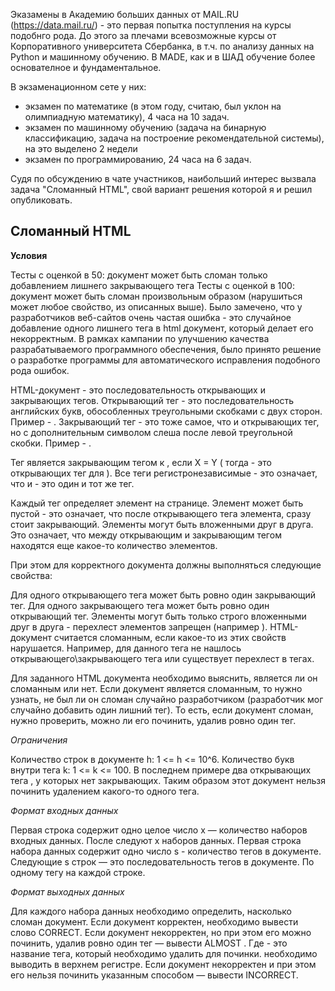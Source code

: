 Эказамены в Академию больших данных от MAIL.RU (https://data.mail.ru/) - это первая попытка поступления на курсы подобнго рода.
До этого за плечами всевозможные курсы от Корпоративного университета Сбербанка, в т.ч. по анализу данных на Python и машинному обучению.
В MADE, как и в ШАД обучение более основателное и фундаментальное.

В экзаменационном сете у них:
- экзамен по математике (в этом году, считаю, был уклон на олимпиадную математику), 4 часа на 10 задач.
- экзамен по машинному обучению (задача на бинарную классификацию, задача на построение рекомендательной системы), на это выделено 2 недели
- экзамен по программированию, 24 часа на 6 задач.

Судя по обсуждению в чате участников, наибольший интерес вызвала задача "Cломанный HTML", свой вариант решения которой я и решил опубликовать.


## **Cломанный HTML**

**Условия**

Тесты с оценкой в 50: документ может быть сломан только добавлением лишнего закрывающего тега
Тесты с оценкой в 100: документ может быть сломан произвольным образом (нарушиться может любое свойство, из описанных выше).
Было замечено, что у разработчиков веб-сайтов очень частая ошибка - это случайное добавление одного лишнего тега в html документ, который делает его некорректным. В рамках кампании по улучшению качества разрабатываемого программного обеспечения, было принято решение о разработке программы для автоматического исправления подобного рода ошибок. 

HTML-документ - это последовательность открывающих и закрывающих тегов. Открывающий тег - это последовательность английских букв, обособленных треугольными скобками с двух сторон. Пример - <html> . Закрывающий тег - это тоже самое, что и открывающих тег, но с дополнительным символом слеша после левой треугольной скобки. Пример - </html>. 

Тег </X> является закрывающим тегом к <Y>, если X = Y (<Y> тогда - это открывающих тег для </X>). Все теги регистронезависимые - это означает, что <HTML> и <html> - это один и тот же тег.

Каждый тег определяет элемент на странице. Элемент может быть пустой - это означает, что после открывающего тега элемента, сразу стоит закрывающий. Элементы могут быть вложенными друг в друга. Это означает, что между открывающим и закрывающим тегом находятся еще какое-то количество элементов. 

При этом для корректного документа должны выполняться следующие свойства:

Для одного открывающего тега может быть ровно один закрывающий тег.
Для одного закрывающего тега может быть ровно один открывающий тег.
Элементы могут быть только строго вложенными друг в друга - перехлест элементов запрещен (например <x><y></x></y>).
HTML-документ считается сломанным, если какое-то из этих свойств нарушается. Например, для данного тега не нашлось открывающего\закрывающего тега или существует перехлест в тегах.

Для заданного HTML документа необходимо выяснить, является ли он сломанным или нет. Если документ является сломанным, то нужно узнать, не был ли он сломан случайно разработчиком (разработчик мог случайно добавить один лишний тег). То есть, если документ сломан, нужно проверить, можно ли его починить, удалив ровно один тег.

_Ограничения_
  
Количество строк в документе h: 1 <= h <= 10^6.
Количество букв внутри тега k: 1 <= k <= 100.
В последнем примере два открывающих тега <TAG>, у которых нет закрывающих. Таким образом этот документ нельзя починить удалением какого-то одного тега.
  
_Формат входных данных_
  
Первая строка содержит одно целое число x — количество наборов входных данных. После следуют x наборов данных. 
Первая строка набора данных содержит одно число s - количество тегов в документе.
Следующие s строк — это последовательность тегов в документе. По одному тегу на каждой строке.

_Формат выходных данных_
  
Для каждого набора данных необходимо определить, насколько сломан документ.
Если документ корректен, необходимо вывести слово CORRECT.
Если документ некорректен, но при этом его можно починить, удалив ровно один тег — вывести ALMOST <TAG> . Где <TAG> - это название тега, который необходимо удалить для починки. <TAG> необходимо выводить в верхнем регистре.
Если документ некорректен и при этом его нельзя починить указанным способом — вывести INCORRECT.